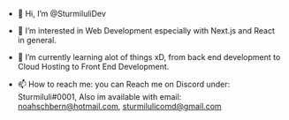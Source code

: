 - 👋 Hi, I’m @SturmiluliDev
- 👀 I’m interested in Web Development especially with Next.js and React in general.
- 🌱 I’m currently learning alot of things xD, from back end development to Cloud Hosting to Front End Development.

- 📫 How to reach me: you can Reach me on Discord under: Sturmiluli#0001, Also im available with email: noahschbern@hotmail.com, sturmilulicomd@gmail.com

<!---
SturmiluliDev/SturmiluliDev is a ✨ special ✨ repository because its `README.md` (this file) appears on your GitHub profile.
You can click the Preview link to take a look at your changes.
--->
